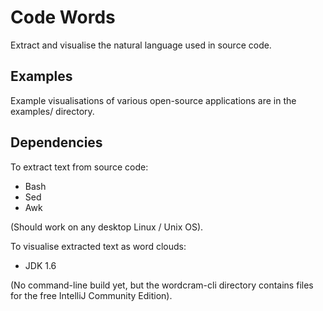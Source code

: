 Code Words
==========

Extract and visualise the natural language used in source code.

Examples
--------

Example visualisations of various open-source applications are in the examples/ directory.


Dependencies
------------

To extract text from source code:

 * Bash
 * Sed
 * Awk

(Should work on any desktop Linux / Unix OS).

To visualise extracted text as word clouds:

 * JDK 1.6

(No command-line build yet, but the wordcram-cli directory contains files for the free IntelliJ Community Edition).

